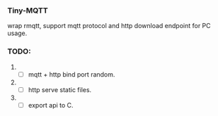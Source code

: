 ### Tiny-MQTT

wrap rmqtt, support mqtt protocol and http download endpoint for PC usage.



### TODO:
1. -[ ] mqtt + http bind port random.
2. -[ ] http serve static files.
3. -[ ] export api to C.

